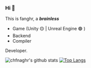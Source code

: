 ### Hi 👋
This is fanghr, a ***brainless***

  * Game (Unity 🟡 | Unreal Engine 🟢 )
  * Backend   
  * Compiler 
  
Developer.

![chfnaghr's github stats](https://github-readme-stats.vercel.app/api?username=chfanghr&show_icons=true)
[![Top Langs](https://github-readme-stats.vercel.app/api/top-langs/?username=chfanghr&layout=compact)](https://github.com/anuraghazra/github-readme-stats)
